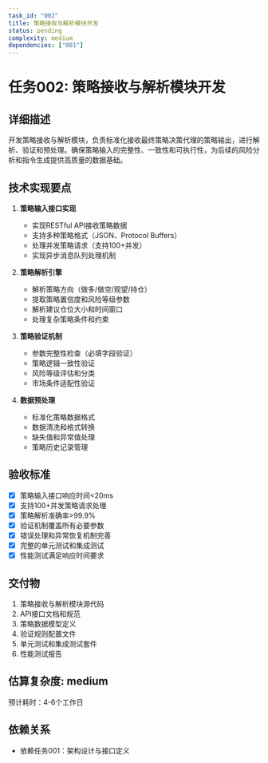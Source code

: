 ```yaml
---
task_id: "002"
title: 策略接收与解析模块开发
status: pending
complexity: medium
dependencies: ["001"]
---
```


# 任务002: 策略接收与解析模块开发

## 详细描述
开发策略接收与解析模块，负责标准化接收最终策略决策代理的策略输出，进行解析、验证和预处理。确保策略输入的完整性、一致性和可执行性，为后续的风险分析和指令生成提供高质量的数据基础。

## 技术实现要点
1. **策略输入接口实现**
   - 实现RESTful API接收策略数据
   - 支持多种策略格式（JSON、Protocol Buffers）
   - 处理并发策略请求（支持100+并发）
   - 实现异步消息队列处理机制

2. **策略解析引擎**
   - 解析策略方向（做多/做空/观望/持仓）
   - 提取策略置信度和风险等级参数
   - 解析建议仓位大小和时间窗口
   - 处理复杂策略条件和约束

3. **策略验证机制**
   - 参数完整性检查（必填字段验证）
   - 策略逻辑一致性验证
   - 风险等级评估和分类
   - 市场条件适配性验证

4. **数据预处理**
   - 标准化策略数据格式
   - 数据清洗和格式转换
   - 缺失值和异常值处理
   - 策略历史记录管理

## 验收标准
- [x] 策略输入接口响应时间<20ms
- [x] 支持100+并发策略请求处理
- [x] 策略解析准确率>99.9%
- [x] 验证机制覆盖所有必要参数
- [x] 错误处理和异常恢复机制完善
- [x] 完整的单元测试和集成测试
- [x] 性能测试满足响应时间要求

## 交付物
1. 策略接收与解析模块源代码
2. API接口文档和规范
3. 策略数据模型定义
4. 验证规则配置文件
5. 单元测试和集成测试套件
6. 性能测试报告

## 估算复杂度: medium
预计耗时：4-6个工作日

## 依赖关系
- 依赖任务001：架构设计与接口定义